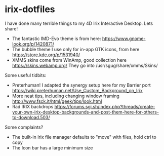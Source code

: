 # irix-dotfiles
I have done many terrible things to my 4D Irix Interactive Desktop. Lets share!

* The fantastic IMD-Evo theme is from here: https://www.gnome-look.org/p/1420871/
* The bubble theme I use only for in-app GTK icons, from here https://store.kde.org/p/1531940/
* XMMS skins come from WinAmp, good collection here https://skins.webamp.org/ They go into /usr/sgug/share/xmms/Skins/

Some useful tidbits:
* Preterhuman! I adapted the synergy setup here for my Barrier port https://wiki.preterhuman.net/Use_Custom_Background_on_Irix
* More neat tips, including changing window framing http://www.fsck.it/html/geek/tips/look.html
* Rad IRIX backdrops https://forums.sgi.sh/index.php?threads/create-your-own-irix-desktop-backgrounds-and-post-them-here-for-others-to-download.503/

Some complaints?
* The built-in Irix file manager defaults to "move" with files, hold ctrl to copy
* The Icon bar has a large minimum size
